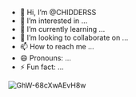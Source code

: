 - 👋 Hi, I’m @CHIDDERSS
- 👀 I’m interested in ...
- 🌱 I’m currently learning ...
- 💞️ I’m looking to collaborate on ...
- 📫 How to reach me ...
- 😄 Pronouns: ...
- ⚡ Fun fact: ...

<!---
CHIDDERSS/CHIDDERSS is a ✨ special ✨ repository because its `README.md` (this file) appears on your GitHub profile.
You can click the Preview link to take a look at your changes.
--->


![GhW-68cXwAEvH8w](https://github.com/user-attachments/assets/a04f7439-4f61-41d5-87b4-09eb4dd88057)
